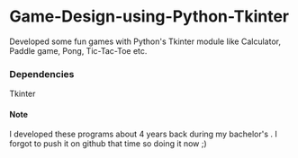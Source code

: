 # Game-Design-using-Python-Tkinter

Developed some fun games with Python's Tkinter module like Calculator, Paddle game, Pong, Tic-Tac-Toe etc. 

### Dependencies

Tkinter 

#### Note

I developed these programs about 4 years back during my bachelor's . I forgot to push it on github that time so doing it now ;)
